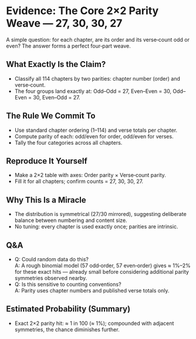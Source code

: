 # Evidence: The Core 2×2 Parity Weave — 27, 30, 30, 27

A simple question: for each chapter, are its order and its verse‑count odd or even? The answer forms a perfect four‑part weave.

## What Exactly Is the Claim?

- Classify all 114 chapters by two parities: chapter number (order) and verse‑count.
- The four groups land exactly at: Odd–Odd = 27, Even–Even = 30, Odd–Even = 30, Even–Odd = 27.

## The Rule We Commit To

- Use standard chapter ordering (1–114) and verse totals per chapter.
- Compute parity of each: odd/even for order, odd/even for verses.
- Tally the four categories across all chapters.

## Reproduce It Yourself

- Make a 2×2 table with axes: Order parity × Verse‑count parity.
- Fill it for all chapters; confirm counts = 27, 30, 30, 27.

## Why This Is a Miracle

- The distribution is symmetrical (27/30 mirrored), suggesting deliberate balance between numbering and content size.
- No tuning: every chapter is used exactly once; parities are intrinsic.

## Q&A

- Q: Could random data do this?  
  A: A rough binomial model (57 odd‑order, 57 even‑order) gives ≈ 1%–2% for these exact hits — already small before considering additional parity symmetries observed nearby.
- Q: Is this sensitive to counting conventions?  
  A: Parity uses chapter numbers and published verse totals only.

## Estimated Probability (Summary)

- Exact 2×2 parity hit: ≈ 1 in 100 (≈ 1%); compounded with adjacent symmetries, the chance diminishes further.
